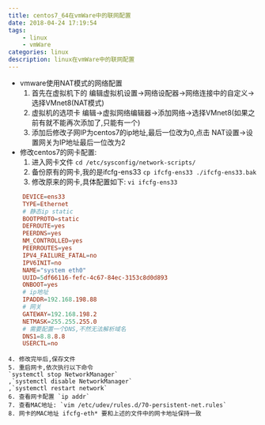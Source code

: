 ```yaml
---
title: centos7_64在vmWare中的联网配置
date: 2018-04-24 17:19:54
tags: 
	- linux 
	- vmWare
categories: linux
description: linux在vmWare中的联网配置
---
```

- vmware使用NAT模式的网络配置
    1. 首先在虚拟机下的 编辑虚拟机设置->网络设配器->网络连接中的自定义->选择VMnet8(NAT模式)
    2. 虚拟机的选项卡 编辑->虚拟网络编辑器->添加网络->选择VMnet8(如果之前有就不能再次添加了,只能有一个)
    3. 添加后修改子网IP为centos7的ip地址,最后一位改为0,点击 NAT设置->设置网关为IP地址最后一位改为2
- 修改centos7的网卡配置:
    1. 进入网卡文件 `cd /etc/sysconfig/network-scripts/`
    2. 备份原有的网卡,我的是ifcfg-ens33 `cp ifcfg-ens33 ./ifcfg-ens33.bak`
    3. 修改原来的网卡,具体配置如下: `vi ifcfg-ens33`
```conf
    DEVICE=ens33
    TYPE=Ethernet
    # 静态ip static
    BOOTPROTO=static                  
    DEFROUTE=yes
    PEERDNS=yes
    NM_CONTROLLED=yes
    PEERROUTES=yes
    IPV4_FAILURE_FATAL=no
    IPV6INIT=no
    NAME="system eth0"
    UUID=5df66116-fefc-4c67-84ec-3153c8d0d893
    ONBOOT=yes
    # ip地址
    IPADDR=192.168.198.88
    # 网关
    GATEWAY=192.168.198.2
    NETMASK=255.255.255.0
    # 需要配置一个DNS,不然无法解析域名
    DNS1=8.8.8.8
    USERCTL=no
```
    4. 修改完毕后,保存文件
    5. 重启网卡,依次执行以下命令
    `systemctl stop NetworkManager`
    ,`systemctl disable NetworkManager`
    ,`systemctl restart network`
    6. 查看网卡配置 `ip addr`
    7. 查看MAC地址: `vim /etc/udev/rules.d/70-persistent-net.rules`
    8. 网卡的MAC地址 ifcfg-eth* 要和上述的文件中的网卡地址保持一致